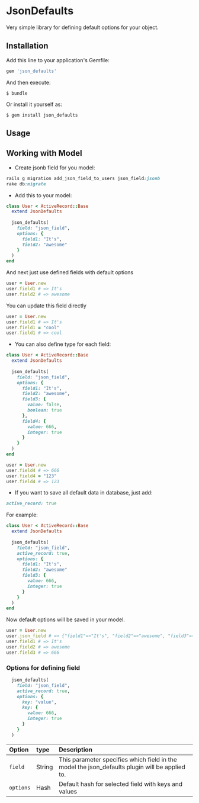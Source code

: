 # JsonDefaults

Very simple library for defining default options for your object.

## Installation

Add this line to your application's Gemfile:

```ruby
gem 'json_defaults'
```

And then execute:

    $ bundle

Or install it yourself as:

    $ gem install json_defaults

## Usage

Working with Model
------------------------

- Create jsonb field for you model:

```ruby
rails g migration add_json_field_to_users json_field:jsonb
rake db:migrate
```

- Add this to your model:

```ruby
class User < ActiveRecord::Base
  extend JsonDefaults
  
  json_defaults(
    field: "json_field", 
    options: {
      field1: "It's",
      field2: "awesome"
    }
  )
end
```
And next just use defined fields with default options

```ruby
user = User.new
user.field1 # => It's
user.field2 # => awesome
```
You can update this field directly

```ruby
user = User.new
user.field1 # => It's
user.field1 = "cool" 
user.field1 # => cool
```

- You can also define type for each field:

```ruby
class User < ActiveRecord::Base
  extend JsonDefaults
  
  json_defaults(
    field: "json_field", 
    options: {
      field1: "It's",
      field2: "awesome",
      field3: {
        value: false,
        boolean: true
      },
      field4: {
        value: 666,
        integer: true
      }
    }
  )
end
```

```ruby
user = User.new
user.field4 # => 666
user.field4 = "123" 
user.field4 # => 123
```
- If you want to save all default data in database, just add:
```ruby
active_record: true
```

For example: 

```ruby
class User < ActiveRecord::Base
  extend JsonDefaults
  
  json_defaults(
    field: "json_field", 
    active_record: true,
    options: {
      field1: "It's",
      field2: "awesome"
      field3: {
        value: 666,
        integer: true
      }
    }
  )
end
```

Now default options will be saved in your model.

```ruby
user = User.new
user.json_field # => {"field1"=>"It's", "field2"=>"awesome", "field3"=>666}
user.field1 # => It's
user.field2 # => awesome
user.field3 # => 666
```

### Options for defining field

```ruby
  json_defaults(
    field: "json_field", 
    active_record: true,
    options: {
      key: "value",
      key: {
        value: 666,
        integer: true
      }
    }
  )
```

| Option | type | Description |
| :--- | :--- | :--- |
| `field` |String| This parameter specifies which field in the model the json_defaults plugin will be applied to. |
| `options` |Hash| Default hash for selected field with keys and values |

